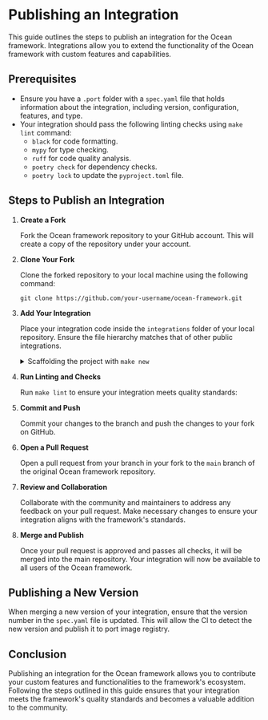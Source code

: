 # Publishing an Integration

This guide outlines the steps to publish an integration for the Ocean framework. Integrations allow you to extend the functionality of the Ocean framework with custom features and capabilities.

## Prerequisites

- Ensure you have a `.port` folder with a `spec.yaml` file that holds information about the integration, including version, configuration, features, and type.
- Your integration should pass the following linting checks using `make lint` command:
    - `black` for code formatting.
    - `mypy` for type checking.
    - `ruff` for code quality analysis.
    - `poetry check` for dependency checks.
    - `poetry lock` to update the `pyproject.toml` file.

## Steps to Publish an Integration

1. **Create a Fork**

    Fork the Ocean framework repository to your GitHub account. This will create a copy of the repository under your account.

2. **Clone Your Fork**

    Clone the forked repository to your local machine using the following command:
     ```
     git clone https://github.com/your-username/ocean-framework.git
     ```

3. **Add Your Integration**
   
    Place your integration code inside the `integrations` folder of your local repository. Ensure the file hierarchy matches that of other public integrations.
    <details markdown="1">
    <summary>Scaffolding the project with <code>make new</code></summary>
   
    You may use the <code>make new</code> command instead of <code>ocean new</code> to scaffold a new integration project in the integrations folder.

    The make command will use the ocean new command behind the scenes.
    </details>

4. **Run Linting and Checks**

    Run `make lint` to ensure your integration meets quality standards:

5. **Commit and Push**

    Commit your changes to the branch and push the changes to your fork on GitHub.

6. **Open a Pull Request**

    Open a pull request from your branch in your fork to the `main` branch of the original Ocean framework repository.

7. **Review and Collaboration**

    Collaborate with the community and maintainers to address any feedback on your pull request. Make necessary changes to ensure your integration aligns with the framework's standards.

8. **Merge and Publish**

    Once your pull request is approved and passes all checks, it will be merged into the main repository. Your integration will now be available to all users of the Ocean framework.

## Publishing a New Version

When merging a new version of your integration, ensure that the version number in the `spec.yaml` file is updated. This will allow the CI to detect the new version and publish it to port image registry. 

## Conclusion

Publishing an integration for the Ocean framework allows you to contribute your custom features and functionalities to the framework's ecosystem. Following the steps outlined in this guide ensures that your integration meets the framework's quality standards and becomes a valuable addition to the community.